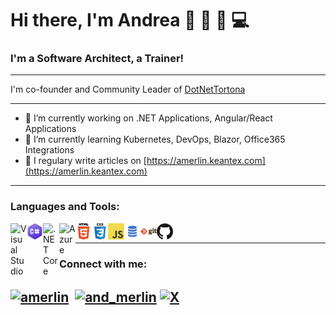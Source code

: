 # Hi there, I'm Andrea 👋 :pizza: :beer: :computer: 

### I'm a Software Architect, a Trainer!

---

I'm co-founder and Community Leader of   [DotNetTortona](https://dotnettortona.net)

-----

- 🔭 I’m currently working on .NET Applications, Angular/React Applications
- 🌱 I’m currently learning Kubernetes, DevOps, Blazor, Office365 Integrations
- 📝 I regulary write articles on [https://amerlin.keantex.com](https://amerlin.keantex.com)

-----

### Languages and Tools:

<p><img align="left" alt="Visual Studio" width="26px" src="https://camo.githubusercontent.com/1f7f5ad54118605441b48edb55c26b7c0a75cc5162e22a370a868abdbeb366b6/68747470733a2f2f76697375616c73747564696f2e6d6963726f736f66742e636f6d2f77702d636f6e74656e742f75706c6f6164732f323031392f30362f4272616e6456697375616c53747564696f57696e323031392d332e737667" data-canonical-src="https://visualstudio.microsoft.com/wp-content/uploads/2019/06/BrandVisualStudioWin2019-3.svg" style="max-width: 100%;"></p>
<p><a target="_blank" rel="noopener noreferrer" href="https://raw.githubusercontent.com/github/explore/80688e429a7d4ef2fca1e82350fe8e3517d3494d/topics/csharp/csharp.png"><img align="left" alt="C#" width="26px" src="https://raw.githubusercontent.com/github/explore/80688e429a7d4ef2fca1e82350fe8e3517d3494d/topics/csharp/csharp.png" style="max-width:100%;"></a></p>
<p><img align="left" alt=".NET Core" width="26px" src="https://camo.githubusercontent.com/f805e9f7c7bd93cc38204699dc2ba7ca1a4d467b5e58f360f30d30bf5e40f16b/68747470733a2f2f61647269616e77696c637a796e736b692e67616c6c65727963646e2e76736173736574732e696f2f657874656e73696f6e732f61647269616e77696c637a796e736b692f6173702d6e65742d636f72652d73776974636865722f322e302e322f313537373034333332373533342f4d6963726f736f66742e56697375616c53747564696f2e53657276696365732e49636f6e732e44656661756c74" data-canonical-src="https://adrianwilczynski.gallerycdn.vsassets.io/extensions/adrianwilczynski/asp-net-core-switcher/2.0.2/1577043327534/Microsoft.VisualStudio.Services.Icons.Default" style="max-width: 100%;"></p>
<p><img align="left" alt="Azure" width="26px" src="https://camo.githubusercontent.com/03bccffefbc6c68df6f8b2f6de1069b0d78cfd88bdda2bc28ba2f5645d06ebca/68747470733a2f2f7777772e766563746f726c6f676f2e7a6f6e652f6c6f676f732f6d6963726f736f66745f617a7572652f6d6963726f736f66745f617a7572652d69636f6e2e737667" data-canonical-src="https://www.vectorlogo.zone/logos/microsoft_azure/microsoft_azure-icon.svg" style="max-width: 100%;"></p>
<p><a target="_blank" rel="noopener noreferrer" href="https://raw.githubusercontent.com/github/explore/80688e429a7d4ef2fca1e82350fe8e3517d3494d/topics/html/html.png"><img align="left" alt="HTML5" width="26px" src="https://raw.githubusercontent.com/github/explore/80688e429a7d4ef2fca1e82350fe8e3517d3494d/topics/html/html.png" style="max-width:100%;"></a></p>
<p><a target="_blank" rel="noopener noreferrer" href="https://raw.githubusercontent.com/github/explore/80688e429a7d4ef2fca1e82350fe8e3517d3494d/topics/css/css.png"><img align="left" alt="CSS3" width="26px" src="https://raw.githubusercontent.com/github/explore/80688e429a7d4ef2fca1e82350fe8e3517d3494d/topics/css/css.png" style="max-width:100%;"></a></p>
<p><a target="_blank" rel="noopener noreferrer" href="https://raw.githubusercontent.com/github/explore/80688e429a7d4ef2fca1e82350fe8e3517d3494d/topics/javascript/javascript.png"><img align="left" alt="JavaScript" width="26px" src="https://raw.githubusercontent.com/github/explore/80688e429a7d4ef2fca1e82350fe8e3517d3494d/topics/javascript/javascript.png" style="max-width:100%;"></a></p>
<p><a target="_blank" rel="noopener noreferrer" href="https://raw.githubusercontent.com/github/explore/80688e429a7d4ef2fca1e82350fe8e3517d3494d/topics/sql/sql.png"><img align="left" alt="SQL" width="26px" src="https://raw.githubusercontent.com/github/explore/80688e429a7d4ef2fca1e82350fe8e3517d3494d/topics/sql/sql.png" style="max-width:100%;"></a></p>
<p><a target="_blank" rel="noopener noreferrer" href="https://raw.githubusercontent.com/github/explore/80688e429a7d4ef2fca1e82350fe8e3517d3494d/topics/git/git.png"><img align="left" alt="Git" width="26px" src="https://raw.githubusercontent.com/github/explore/80688e429a7d4ef2fca1e82350fe8e3517d3494d/topics/git/git.png" style="max-width:100%;"></a></p>
<p><a target="_blank" rel="noopener noreferrer" href="https://raw.githubusercontent.com/github/explore/78df643247d429f6cc873026c0622819ad797942/topics/github/github.png"><img align="left" alt="GitHub" width="26px" src="https://raw.githubusercontent.com/github/explore/78df643247d429f6cc873026c0622819ad797942/topics/github/github.png" style="max-width:100%;"></a></p>
<br>

-----

### Connect with me:

<a href="https://linkedin.com/in/amerlin" target="blank"><img align="center" src="https://cdn.jsdelivr.net/npm/simple-icons@3.0.1/icons/linkedin.svg" alt="amerlin" width="22px"  /></a> &nbsp;<a href="https://instagram.com/and_merlin" target="blank"><img align="center" src="https://cdn.jsdelivr.net/npm/simple-icons@3.0.1/icons/instagram.svg" alt="and_merlin" width="22px"  /></a>
<a href="https://twitter.com/an_merlin" rel="nofollow"><img align="center" alt="X" width="22px" src="https://camo.githubusercontent.com/90395ed7378da22c1bdea37842851e9c37264bd3e75739d9f604bc5b97efc2ad/68747470733a2f2f63646e2e6a7364656c6976722e6e65742f6e706d2f73696d706c652d69636f6e73407631312f69636f6e732f782e737667" title="X" data-canonical-src="https://cdn.jsdelivr.net/npm/simple-icons@v11/icons/x.svg" style="max-width: 100%;" width="22px"></a>
-----



<!--
**amerlin/amerlin** is a ✨ _special_ ✨ repository because its `README.md` (this file) appears on your GitHub profile.

Here are some ideas to get you started:



- 👯 I’m looking to collaborate on ...
- 🤔 I’m looking for help with ...
- 💬 Ask me about ...
- 📫 How to reach me: ...
- 😄 Pronouns: ...
- ⚡ Fun fact: ...
-->
